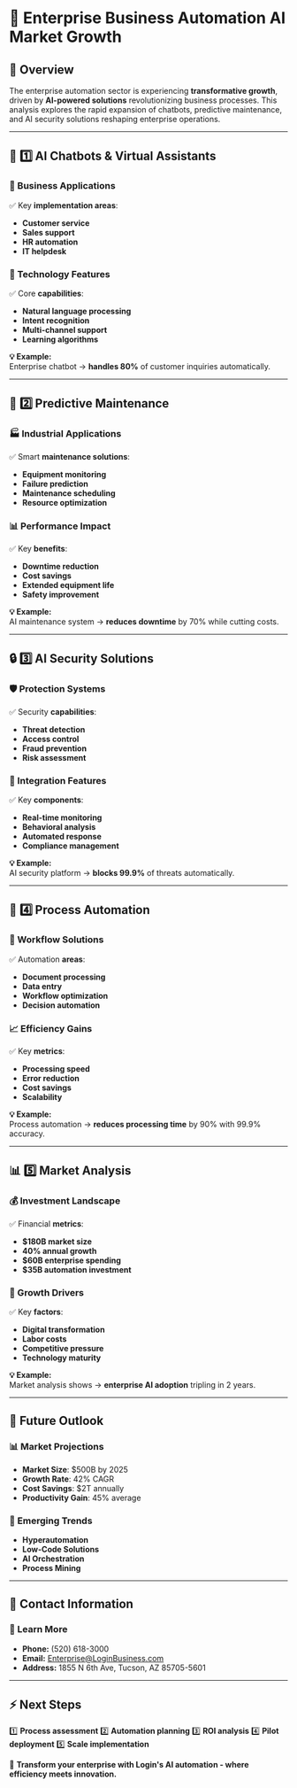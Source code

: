 # 🏢 Enterprise Business Automation AI Market Growth

## 📌 Overview
The enterprise automation sector is experiencing **transformative growth**, driven by **AI-powered solutions** revolutionizing business processes. This analysis explores the rapid expansion of chatbots, predictive maintenance, and AI security solutions reshaping enterprise operations.

---

## 🤖 1️⃣ AI Chatbots & Virtual Assistants
### **🎯 Business Applications**
✅ Key **implementation areas**:
- **Customer service**
- **Sales support**
- **HR automation**
- **IT helpdesk**

### **🔧 Technology Features**
✅ Core **capabilities**:
- **Natural language processing**
- **Intent recognition**
- **Multi-channel support**
- **Learning algorithms**

**💡 Example:**  
Enterprise chatbot → **handles 80%** of customer inquiries automatically.

---

## 🔄 2️⃣ Predictive Maintenance
### **🏭 Industrial Applications**
✅ Smart **maintenance solutions**:
- **Equipment monitoring**
- **Failure prediction**
- **Maintenance scheduling**
- **Resource optimization**

### **📊 Performance Impact**
✅ Key **benefits**:
- **Downtime reduction**
- **Cost savings**
- **Extended equipment life**
- **Safety improvement**

**💡 Example:**  
AI maintenance system → **reduces downtime** by 70% while cutting costs.

---

## 🔒 3️⃣ AI Security Solutions
### **🛡️ Protection Systems**
✅ Security **capabilities**:
- **Threat detection**
- **Access control**
- **Fraud prevention**
- **Risk assessment**

### **🔄 Integration Features**
✅ Key **components**:
- **Real-time monitoring**
- **Behavioral analysis**
- **Automated response**
- **Compliance management**

**💡 Example:**  
AI security platform → **blocks 99.9%** of threats automatically.

---

## 💼 4️⃣ Process Automation
### **🔄 Workflow Solutions**
✅ Automation **areas**:
- **Document processing**
- **Data entry**
- **Workflow optimization**
- **Decision automation**

### **📈 Efficiency Gains**
✅ Key **metrics**:
- **Processing speed**
- **Error reduction**
- **Cost savings**
- **Scalability**

**💡 Example:**  
Process automation → **reduces processing time** by 90% with 99.9% accuracy.

---

## 📊 5️⃣ Market Analysis
### **💰 Investment Landscape**
✅ Financial **metrics**:
- **$180B market size**
- **40% annual growth**
- **$60B enterprise spending**
- **$35B automation investment**

### **🎯 Growth Drivers**
✅ Key **factors**:
- **Digital transformation**
- **Labor costs**
- **Competitive pressure**
- **Technology maturity**

**💡 Example:**  
Market analysis shows → **enterprise AI adoption** tripling in 2 years.

---

## 🔮 Future Outlook
### **📊 Market Projections**
- **Market Size**: $500B by 2025
- **Growth Rate**: 42% CAGR
- **Cost Savings**: $2T annually
- **Productivity Gain**: 45% average

### **🚀 Emerging Trends**
- **Hyperautomation**
- **Low-Code Solutions**
- **AI Orchestration**
- **Process Mining**

---

## 📍 Contact Information
### **🏢 Learn More**
- **Phone:** (520) 618-3000
- **Email:** Enterprise@LoginBusiness.com
- **Address:** 1855 N 6th Ave, Tucson, AZ 85705-5601

---

## ⚡ Next Steps
1️⃣ **Process assessment**
2️⃣ **Automation planning**
3️⃣ **ROI analysis**
4️⃣ **Pilot deployment**
5️⃣ **Scale implementation**

🚀 **Transform your enterprise with Login's AI automation - where efficiency meets innovation.** 